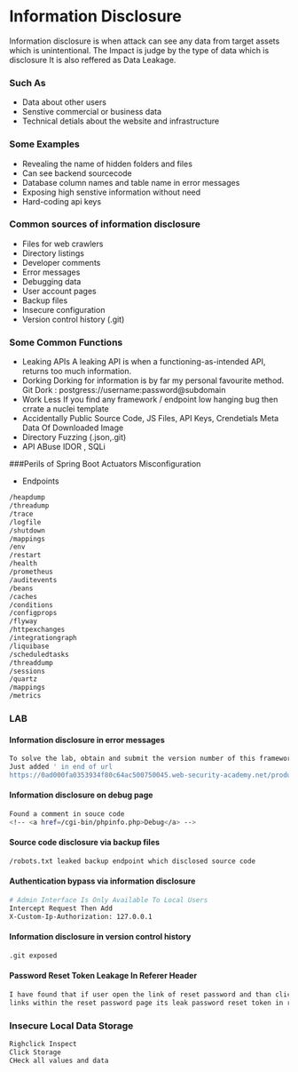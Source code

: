 # Information Disclosure
Information disclosure is when attack can see any data from target assets
which is unintentional. The Impact is judge by the type of data which is disclosure
It is also reffered as Data Leakage.

### Such As 
- Data about other users
- Senstive commercial or business data
- Technical detials about the website and infrastructure

### Some Examples
- Revealing the name of hidden folders and files
- Can see backend sourcecode
- Database column names and table name in error messages
- Exposing high senstive information without need
- Hard-coding api keys

### Common sources of information disclosure

- Files for web crawlers
- Directory listings
- Developer comments 
- Error messages 
- Debugging data 
- User account pages 
- Backup files 
- Insecure configuration 
- Version control history (.git)

### Some Common Functions
- Leaking APIs
A leaking API is when a functioning-as-intended API, returns too much information.
- Dorking
Dorking for information is by far my personal favourite method.
Git Dork : postgress://username:password@subdomain
- Work Less
If you find any framework / endpoint low hanging bug then crrate a nuclei template
- Accidentally Public
Source Code, JS Files, API Keys, Crendetials
Meta Data Of Downloaded Image
- Directory Fuzzing (.json,.git)
- API ABuse
IDOR , SQLi

###Perils of Spring Boot Actuators Misconfiguration
- Endpoints
```bash
/heapdump
/threadump 
/trace 
/logfile
/shutdown
/mappings
/env
/restart
/health
/prometheus
/auditevents
/beans
/caches
/conditions
/configprops
/flyway
/httpexchanges
/integrationgraph
/liquibase
/scheduledtasks
/threaddump
/sessions
/quartz
/mappings
/metrics
```
### LAB
#### Information disclosure in error messages
```bash
To solve the lab, obtain and submit the version number of this framework. 
Just added ' in end of url
https://0ad000fa0353934f80c64ac500750045.web-security-academy.net/product?productId=13'
```

#### Information disclosure on debug page
```bash
Found a comment in souce code
<!-- <a href=/cgi-bin/phpinfo.php>Debug</a> -->
```

#### Source code disclosure via backup files
```bash
/robots.txt leaked backup endpoint which disclosed source code
```

#### Authentication bypass via information disclosure
```bash
# Admin Interface Is Only Available To Local Users
Intercept Request Then Add
X-Custom-Ip-Authorization: 127.0.0.1
```

####  Information disclosure in version control history
```bash
.git exposed

```

#### Password Reset Token Leakage In Referer Header
```bash
I have found that if user open the link of reset password and than click on any external
links within the reset password page its leak password reset token in referer header.
```


### Insecure Local Data Storage
```bash
Righclick Inspect
Click Storage 
CHeck all values and data 
```
